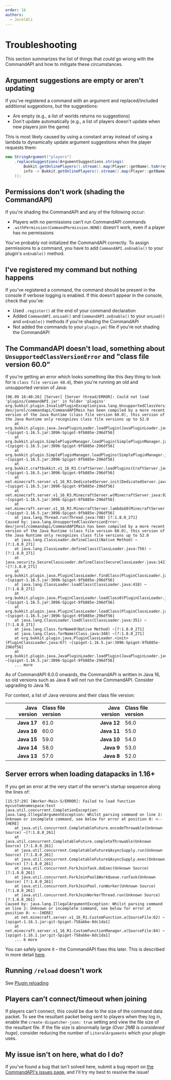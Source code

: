 ```yaml
---
order: 16
authors:
  - JorelAli
---
```


# Troubleshooting

This section summarizes the list of things that _could_ go wrong with the CommandAPI and how to mitigate these circumstances.

## Argument suggestions are empty or aren't updating

If you've registered a command with an argument and replaced/included additional suggestions, but the suggestions:

- Are empty (e.g., a list of worlds returns no suggestions)
- Don't update automatically (e.g., a list of players doesn't update when new players join the game)

This is most likely caused by using a constant array instead of using a lambda to dynamically update argument suggestions when the player requests them:

```java
new StringArgument("players")
    .replaceSuggestions(ArgumentSuggestions.strings( 
        Bukkit.getOnlinePlayers().stream().map(Player::getName).toArray(String[]::new)  // [!code --]
        info -> Bukkit.getOnlinePlayers().stream().map(Player::getName).toArray(String[]::new)  // [!code ++]
    ));
```

## Permissions don't work (shading the CommandAPI)

If you're shading the CommandAPI and any of the following occur:

- Players with no permissions can’t run CommandAPI commands
- `.withPermission(CommandPermission.NONE)` doesn't work, even if a player has no permissions

You've probably not initialized the CommandAPI correctly. To assign permissions to a command, you have to add `CommandAPI.onEnable()` to your plugin's `onEnable()` method.

## I've registered my command but nothing happens

If you've registered a command, the command should be present in the console if verbose logging is enabled. If this doesn’t appear in the console, check that you've:

- Used `.register()` at the end of your command declaration
- Added `CommandAPI.onLoad()` and `CommandAPI.onEnable()` to your `onLoad()` and `onEnable()` methods if you're shading the CommandAPI
- Not added the commands to your `plugin.yml` file if you're not shading the CommandAPI

## The CommandAPI doesn't load, something about `UnsupportedClassVersionError` and "class file version 60.0"

If you're getting an error which looks something like this (key thing to look for is `class file version 60.0`), then you're running an old and unsupported version of Java:

```log
[06.09 16:48:26] [Server] [Server thread/ERROR]: Could not load 'plugins/CommandAPI.jar' in folder 'plugins'
org.bukkit.plugin.InvalidPluginExceptionjava.lang.UnsupportedClassVersionError: dev/jorel/commandapi/CommandAPIMain has been compiled by a more recent version of the Java Runtime (class file version 60.0), this version of the Java Runtime only recognizes class file versions up to 52.0
    at org.bukkit.plugin.java.JavaPluginLoader.loadPlugin(JavaPluginLoader.java:149) ~[spigot-1.16.5.jar:3096-Spigot-9fb885e-296df56]
    at org.bukkit.plugin.SimplePluginManager.loadPlugin(SimplePluginManager.java:394) ~[spigot-1.16.5.jar:3096-Spigot-9fb885e-296df56]
    at org.bukkit.plugin.SimplePluginManager.loadPlugins(SimplePluginManager.java:301) ~[spigot-1.16.5.jar:3096-Spigot-9fb885e-296df56]
    at org.bukkit.craftbukkit.v1_16_R3.CraftServer.loadPlugins(CraftServer.java:381) ~[spigot-1.16.5.jar:3096-Spigot-9fb885e-296df56]
    at net.minecraft.server.v1_16_R3.DedicatedServer.init(DedicatedServer.java:224) ~[spigot-1.16.5.jar:3096-Spigot-9fb885e-296df56]
    at net.minecraft.server.v1_16_R3.MinecraftServer.w(MinecraftServer.java:928) ~[spigot-1.16.5.jar:3096-Spigot-9fb885e-296df56]
    at net.minecraft.server.v1_16_R3.MinecraftServer.lambda$0(MinecraftServer.java:273) ~[spigot-1.16.5.jar:3096-Spigot-9fb885e-296df56]
    at java.lang.Thread.run(Thread.java:748) [?:1.8.0_271]
Caused by: java.lang.UnsupportedClassVersionError: dev/jorel/commandapi/CommandAPIMain has been compiled by a more recent version of the Java Runtime (class file version 60.0), this version of the Java Runtime only recognizes class file versions up to 52.0
    at java.lang.ClassLoader.defineClass1(Native Method) ~[?:1.8.0_271]
    at java.lang.ClassLoader.defineClass(ClassLoader.java:756) ~[?:1.8.0_271]
    at java.security.SecureClassLoader.defineClass(SecureClassLoader.java:142) ~[?:1.8.0_271]
    at org.bukkit.plugin.java.PluginClassLoader.findClass(PluginClassLoader.java:186) ~[spigot-1.16.5.jar:3096-Spigot-9fb885e-296df56]
    at java.lang.ClassLoader.loadClass(ClassLoader.java:418) ~[?:1.8.0_271]
    at org.bukkit.plugin.java.PluginClassLoader.loadClass0(PluginClassLoader.java:104) ~[spigot-1.16.5.jar:3096-Spigot-9fb885e-296df56]
    at org.bukkit.plugin.java.PluginClassLoader.loadClass(PluginClassLoader.java:99) ~[spigot-1.16.5.jar:3096-Spigot-9fb885e-296df56]
    at java.lang.ClassLoader.loadClass(ClassLoader.java:351) ~[?:1.8.0_271]
    at java.lang.Class.forName0(Native Method) ~[?:1.8.0_271]
    at java.lang.Class.forName(Class.java:348) ~[?:1.8.0_271]
    at org.bukkit.plugin.java.PluginClassLoader.<init>(PluginClassLoader.java:67) ~[spigot-1.16.5.jar:3096-Spigot-9fb885e-296df56]
    at org.bukkit.plugin.java.JavaPluginLoader.loadPlugin(JavaPluginLoader.java:145) ~[spigot-1.16.5.jar:3096-Spigot-9fb885e-296df56]
    ... more
```

As of CommandAPI 6.0.0 onwards, the CommandAPI is written in Java 16, so old versions such as Java 8 will not run the CommandAPI. Consider upgrading to Java 16.

For context, a list of Java versions and their class file version:

| Java version | Class file version |   | Java version | Class file version |
|-------------:|:-------------------|---|-------------:|:-------------------|
|  **Java 17** | 61.0               |   |  **Java 12** | 56.0               |
|  **Java 16** | 60.0               |   |  **Java 11** | 55.0               |
|  **Java 15** | 59.0               |   |  **Java 10** | 54.0               |
|  **Java 14** | 58.0               |   |   **Java 9** | 53.0               |
|  **Java 13** | 57.0               |   |   **Java 8** | 52.0               |

## Server errors when loading datapacks in 1.16+

If you get an error at the very start of the server's startup sequence along the lines of:

```log
[15:57:29] [Worker-Main-5/ERROR]: Failed to load function mycustomnamespace:test
java.util.concurrent.CompletionException: java.lang.IllegalArgumentException: Whilst parsing command on line 2: Unknown or incomplete command, see below for error at position 0: <--[HERE]
    at java.util.concurrent.CompletableFuture.encodeThrowable(Unknown Source) ~[?:1.8.0_261]
    at java.util.concurrent.CompletableFuture.completeThrowable(Unknown Source) [?:1.8.0_261]
    at java.util.concurrent.CompletableFuture$AsyncSupply.run(Unknown Source) [?:1.8.0_261]
    at java.util.concurrent.CompletableFuture$AsyncSupply.exec(Unknown Source) [?:1.8.0_261]
    at java.util.concurrent.ForkJoinTask.doExec(Unknown Source) [?:1.8.0_261]
    at java.util.concurrent.ForkJoinPool$WorkQueue.runTask(Unknown Source) [?:1.8.0_261]
    at java.util.concurrent.ForkJoinPool.runWorker(Unknown Source) [?:1.8.0_261]
    at java.util.concurrent.ForkJoinWorkerThread.run(Unknown Source) [?:1.8.0_261]
Caused by: java.lang.IllegalArgumentException: Whilst parsing command on line 2: Unknown or incomplete command, see below for error at position 0: <--[HERE]
    at net.minecraft.server.v1_16_R1.CustomFunction.a(SourceFile:62) ~[spigot-1.16.1.jar:git-Spigot-758abbe-8dc1da1]
    at net.minecraft.server.v1_16_R1.CustomFunctionManager.a(SourceFile:84) ~[spigot-1.16.1.jar:git-Spigot-758abbe-8dc1da1]
    ... 6 more
```

You can safely ignore it – the CommandAPI fixes this later. This is described in more detail [here](./create-commands/functions-and-tags/functions#functions-in-116).

## Running `/reload` doesn't work

See [Plugin reloading](./utils/reload)

## Players can’t connect/timeout when joining

If players can’t connect, this could be due to the size of the command data packet. To see the resultant packet being sent to players when they log in, enable the `create-dispatcher-json: true` setting and view the file size of the resultant file. If the file size is abnormally large _(Over 2MB is considered huge)_, consider reducing the number of `LiteralArguments` which your plugin uses.

## My issue isn't on here, what do I do?

If you've found a bug that isn't solved here, submit a bug report on [the CommandAPI's issues page,](https://github.com/CommandAPI/CommandAPI/issues/new/choose) and I'll try my best to resolve the issue!